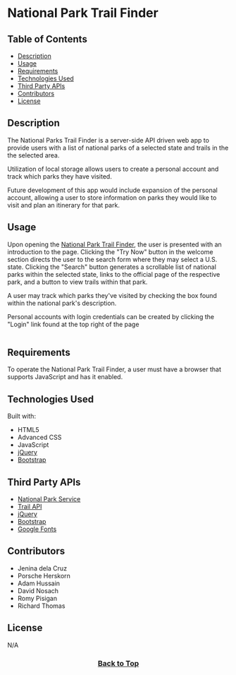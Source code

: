 # National Park Trail Finder

## Table of Contents

* [Description](#description)
* [Usage](#usage)
* [Requirements](#requirements)
* [Technologies Used](#technologies-used)
* [Third Party APIs](#third-party-apis)
* [Contributors](#contributors)
* [License](#license)

## Description
The National Parks Trail Finder is a server-side API driven web app to provide users with a list of national parks of a selected state and trails in the the selected area.

Utilization of local storage allows users to create a personal account and track which parks they have visited.

Future development of this app would include expansion of the personal account, allowing a user to store information on parks they would like to visit and plan an itinerary for that park.

## Usage
Upon opening the [National Park Trail Finder](), the user is presented with an introduction to the page. Clicking the "Try Now" button in the welcome section directs the user to the search form where they may select a U.S. state. Clicking the "Search" button generates a scrollable list of national parks within the selected state, links to the official page of the respective park, and a button to view trails within that park.

A user may track which parks they've visited by checking the box found within the national park's description.

Personal accounts with login credentials can be created by clicking the "Login" link found at the top right of the page

<p align="center"><img src="./assets/images/national_park_trail_finder.gif" alt=""></p>


## Requirements

To operate the National Park Trail Finder, a user must have a browser that supports JavaScript and has it enabled.

## Technologies Used

Built with:
* HTML5
* Advanced CSS
* JavaScript
* [jQuery](https://jquery.com/)
* [Bootstrap](https://getbootstrap.com/)


## Third Party APIs

* [National Park Service](https://developer.nps.gov/api/v1/)
* [Trail API](https://trailapi-trailapi.p.rapidapi.com)
* [jQuery](https://code.jquery.com/jquery-3.4.1.min.js)
* [Bootstrap](https://cdn.jsdelivr.net/npm/bootstrap@5.1.3/dist/css/bootstrap.min.css)
* [Google Fonts](https://fonts.googleapis.com)

## Contributors
* Jenina dela Cruz
* Porsche Herskorn
* Adam Hussain
* David Nosach
* Romy Pisigan
* Richard Thomas


## License
N/A

### <p align="center">[Back to Top](#national-park-trail-finder)</p>